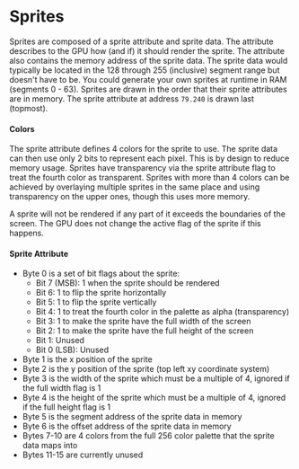# Sprites
Sprites are composed of a sprite attribute and sprite data. The attribute describes to the GPU how (and if) it should render the sprite. The attribute also contains the memory address of the sprite data. The sprite data would typically be located in the 128 through 255 (inclusive) segment range but doesn't have to be. You could generate your own sprites at runtime in RAM (segments 0 - 63). Sprites are drawn in the order that their sprite attributes are in memory. The sprite attribute at address `79.240` is drawn last (topmost).

#### Colors
The sprite attribute defines 4 colors for the sprite to use. The sprite data can then use only 2 bits to represent each pixel. This is by design to reduce memory usage. Sprites have transparency via the sprite attribute flag to treat the fourth color as transparent. Sprites with more than 4 colors can be achieved by overlaying multiple sprites in the same place and using transparency on the upper ones, though this uses more memory.

A sprite will not be rendered if any part of it exceeds the boundaries of the screen. The GPU does not change the active flag of the sprite if this happens.

#### Sprite Attribute
- Byte 0 is a set of bit flags about the sprite:
    - Bit 7 (MSB): 1 when the sprite should be rendered
    - Bit 6: 1 to flip the sprite horizontally
    - Bit 5: 1 to flip the sprite vertically
    - Bit 4: 1 to treat the fourth color in the palette as alpha (transparency)
    - Bit 3: 1 to make the sprite have the full width of the screen
    - Bit 2: 1 to make the sprite have the full height of the screen
    - Bit 1: Unused
    - Bit 0 (LSB): Unused
- Byte 1 is the x position of the sprite
- Byte 2 is the y position of the sprite (top left xy coordinate system)
- Byte 3 is the width of the sprite which must be a multiple of 4, ignored if the full width flag is 1
- Byte 4 is the height of the sprite which must be a multiple of 4, ignored if the full height flag is 1
- Byte 5 is the segment address of the sprite data in memory
- Byte 6 is the offset address of the sprite data in memory
- Bytes 7-10 are 4 colors from the full 256 color palette that the sprite data maps into
- Bytes 11-15 are currently unused
